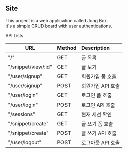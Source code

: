 ## Site

This project is a web application called Jong Box.  
It's a simple CRUD board with user authentications.

API Lists

| URL                 | Method | Description    |
|---------------------|--------|:---------------|
| "/"                 | GET    | 글 목록           |
| "/snippet/view/:id" | GET    | 글 보기           |
| "/user/signup"      | GET    | 회원가입 폼 호출      |
| "/user/signup"      | POST   | 회원가입 API 호출    |
| "/user/login"       | GET    | 로그인 폼 호출       |
| "/user/login"       | POST   | 로그인 API 호출     |
| "/sessions"         | GET    | 현재 세선 확인       |
| "/snippet/create"   | GET    | 글 쓰기 폼 호출      |
| "/snippet/create"   | POST   | 글 쓰기 API 호출    |
| "/user/logout"      | POST   | 로그아웃 API 호출    |